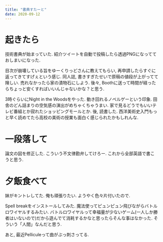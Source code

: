 ```yaml
---
title: "書典すたーと"
date: 2020-09-12
---
```


# 起きたら
技術書典が始まっていた. 紹介ツイートを自動で投稿したら透過PNGになってておしまいになった.

目次が崩壊している旨をゆーくりっどさんに教えてもらい, 再申請したらすぐに返ってきてすげぇという感じ. 同人誌, 書きすぎたせいで原稿の値段が上がってて険しい. 売れなかったら家の漬物石にしよう. 後々, Boothに送って時間が経ったらちょっと安くすればいいんじゃないかな？と思う.

3時ぐらいにNight in the Woodsをやった. 動き回れるノベルゲーという印象. 田舎のどん詰まりの空気感の演出がめちゃくちゃうまい. 家で見るどうでもいいテレビ番組とか寂れたショッピングモールとか.
後, 読書した. 西洋美術史入門もっと早く読めてたら高校の美術の授業も面白く感じられたかもしれんな.

# 一段落して
論文の図を修正した. こういう不文律勘弁してけろー. これから全部英語で書こうと思う.

# 夕飯食べて
妹がキントレしてた. 俺も頑張りたい. ようやく色々片付いたので. 

Spell breakをインストールしてみた. 魔法使ってピュンピュン飛びながらバトルロワイヤルするみたい. バトルロワイヤルって幸福量が少ないゲーム(一人しか勝者はいないので)だから遊んでて消耗するかなと思ったらそんな事はなかった. そういう「人間」なんだと思う.

あと, 最近Pelliculeって曲がぶっ刺さってる.
